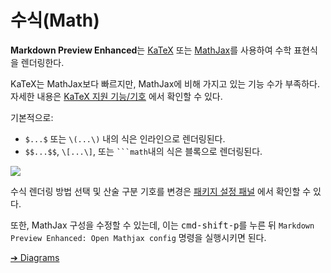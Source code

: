 # 수식(Math)

**Markdown Preview Enhanced**는 [KaTeX](https://github.com/Khan/KaTeX) 또는  [MathJax](https://github.com/mathjax/MathJax)를 사용하여 수학 표현식을 렌더링한다.

KaTeX는 MathJax보다 빠르지만, MathJax에 비해 가지고 있는 기능 수가 부족하다. 자세한 내용은 [KaTeX 지원 기능/기호](https://khan.github.io/KaTeX/function-support.html) 에서 확인할 수 있다.

기본적으로:

- `$...$` 또는 `\(...\)` 내의 식은 인라인으로 렌더링된다.
- `$$...$$`, `\[...\]`, 또는 <code>```math</code>내의 식은 블록으로 렌더링된다.

![](https://cloud.githubusercontent.com/assets/1908863/14398210/0e408954-fda8-11e5-9eb4-562d7c0ca431.gif)

수식 렌더링 방법 선택 및 산술 구분 기호를 변경은 [패키지 설정 패널](usages.md?id=package-settings) 에서 확인할 수 있다.

또한, MathJax 구성을 수정할 수 있는데, 이는 <kbd>cmd-shift-p</kbd>를 누른 뒤 `Markdown Preview Enhanced: Open Mathjax config` 명령을 실행시키면 된다.

[➔ Diagrams](diagrams.md)
